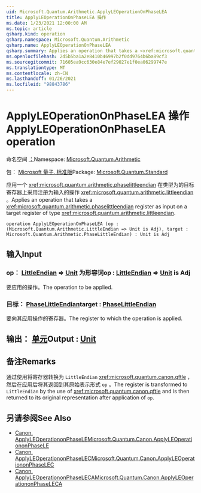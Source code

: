 ```yaml
---
uid: Microsoft.Quantum.Arithmetic.ApplyLEOperationOnPhaseLEA
title: ApplyLEOperationOnPhaseLEA 操作
ms.date: 1/23/2021 12:00:00 AM
ms.topic: article
qsharp.kind: operation
qsharp.namespace: Microsoft.Quantum.Arithmetic
qsharp.name: ApplyLEOperationOnPhaseLEA
qsharp.summary: Applies an operation that takes a <xref:microsoft.quantum.arithmetic.phaselittleendian> register as input on a target register of type <xref:microsoft.quantum.arithmetic.littleendian>.
ms.openlocfilehash: 2d5b5ba1a2e8410b46997b2f0dd9764b6ba89cf3
ms.sourcegitcommit: 71605ea9cc630e84e7ef29027e1f0ea06299747e
ms.translationtype: MT
ms.contentlocale: zh-CN
ms.lasthandoff: 01/26/2021
ms.locfileid: "98843786"
---
```

# <a name="applyleoperationonphaselea-operation"></a><span data-ttu-id="0723b-102">ApplyLEOperationOnPhaseLEA 操作</span><span class="sxs-lookup"><span data-stu-id="0723b-102">ApplyLEOperationOnPhaseLEA operation</span></span>

<span data-ttu-id="0723b-103">命名空间 [：](xref:Microsoft.Quantum.Arithmetic)</span><span class="sxs-lookup"><span data-stu-id="0723b-103">Namespace: [Microsoft.Quantum.Arithmetic](xref:Microsoft.Quantum.Arithmetic)</span></span>

<span data-ttu-id="0723b-104">包： [Microsoft 量子. 标准版](https://nuget.org/packages/Microsoft.Quantum.Standard)</span><span class="sxs-lookup"><span data-stu-id="0723b-104">Package: [Microsoft.Quantum.Standard](https://nuget.org/packages/Microsoft.Quantum.Standard)</span></span>


<span data-ttu-id="0723b-105">应用一个 <xref:microsoft.quantum.arithmetic.phaselittleendian> 在类型为的目标寄存器上采用注册为输入的操作 <xref:microsoft.quantum.arithmetic.littleendian> 。</span><span class="sxs-lookup"><span data-stu-id="0723b-105">Applies an operation that takes a <xref:microsoft.quantum.arithmetic.phaselittleendian> register as input on a target register of type <xref:microsoft.quantum.arithmetic.littleendian>.</span></span>

```qsharp
operation ApplyLEOperationOnPhaseLEA (op : (Microsoft.Quantum.Arithmetic.LittleEndian => Unit is Adj), target : Microsoft.Quantum.Arithmetic.PhaseLittleEndian) : Unit is Adj
```


## <a name="input"></a><span data-ttu-id="0723b-106">输入</span><span class="sxs-lookup"><span data-stu-id="0723b-106">Input</span></span>

### <a name="op--littleendian--unit--is-adj"></a><span data-ttu-id="0723b-107">op： [LittleEndian](xref:Microsoft.Quantum.Arithmetic.LittleEndian) => [Unit](xref:microsoft.quantum.lang-ref.unit)  为形容词</span><span class="sxs-lookup"><span data-stu-id="0723b-107">op : [LittleEndian](xref:Microsoft.Quantum.Arithmetic.LittleEndian) => [Unit](xref:microsoft.quantum.lang-ref.unit)  is Adj</span></span>

<span data-ttu-id="0723b-108">要应用的操作。</span><span class="sxs-lookup"><span data-stu-id="0723b-108">The operation to be applied.</span></span>


### <a name="target--phaselittleendian"></a><span data-ttu-id="0723b-109">目标： [PhaseLittleEndian](xref:Microsoft.Quantum.Arithmetic.PhaseLittleEndian)</span><span class="sxs-lookup"><span data-stu-id="0723b-109">target : [PhaseLittleEndian](xref:Microsoft.Quantum.Arithmetic.PhaseLittleEndian)</span></span>

<span data-ttu-id="0723b-110">要向其应用操作的寄存器。</span><span class="sxs-lookup"><span data-stu-id="0723b-110">The register to which the operation is applied.</span></span>



## <a name="output--unit"></a><span data-ttu-id="0723b-111">输出： [单元](xref:microsoft.quantum.lang-ref.unit)</span><span class="sxs-lookup"><span data-stu-id="0723b-111">Output : [Unit](xref:microsoft.quantum.lang-ref.unit)</span></span>



## <a name="remarks"></a><span data-ttu-id="0723b-112">备注</span><span class="sxs-lookup"><span data-stu-id="0723b-112">Remarks</span></span>

<span data-ttu-id="0723b-113">通过使用将寄存器转换为 `LittleEndian` <xref:microsoft.quantum.canon.qftle> ，然后在应用后将其返回到其原始表示形式 `op` 。</span><span class="sxs-lookup"><span data-stu-id="0723b-113">The register is transformed to `LittleEndian` by the use of <xref:microsoft.quantum.canon.qftle> and is then returned to its original representation after application of `op`.</span></span>

## <a name="see-also"></a><span data-ttu-id="0723b-114">另请参阅</span><span class="sxs-lookup"><span data-stu-id="0723b-114">See Also</span></span>

- [<span data-ttu-id="0723b-115">Canon. ApplyLEOperationonPhaseLE</span><span class="sxs-lookup"><span data-stu-id="0723b-115">Microsoft.Quantum.Canon.ApplyLEOperationonPhaseLE</span></span>](xref:Microsoft.Quantum.Canon.ApplyLEOperationonPhaseLE)
- [<span data-ttu-id="0723b-116">Canon. ApplyLEOperationonPhaseLEC</span><span class="sxs-lookup"><span data-stu-id="0723b-116">Microsoft.Quantum.Canon.ApplyLEOperationonPhaseLEC</span></span>](xref:Microsoft.Quantum.Canon.ApplyLEOperationonPhaseLEC)
- [<span data-ttu-id="0723b-117">Canon. ApplyLEOperationonPhaseLECA</span><span class="sxs-lookup"><span data-stu-id="0723b-117">Microsoft.Quantum.Canon.ApplyLEOperationonPhaseLECA</span></span>](xref:Microsoft.Quantum.Canon.ApplyLEOperationonPhaseLECA)
